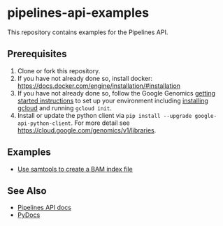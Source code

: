 # pipelines-api-examples

This repository contains examples for the Pipelines API.

## Prerequisites

1. Clone or fork this repository.
1. If you have not already done so, install docker: https://docs.docker.com/engine/installation/#installation
1. If you have not already done so, follow the Google Genomics [getting started instructions](https://cloud.google.com/genomics/install-genomics-tools) to set up your environment including [installing gcloud](https://cloud.google.com/sdk/) and running `gcloud init`.
1. Install or update the python client via `pip install --upgrade google-api-python-client`.  For more detail see https://cloud.google.com/genomics/v1/libraries.

## Examples

* [Use samtools to create a BAM index file](./samtools)

## See Also

* [Pipelines API docs](https://cloud.google.com/genomics/reference/rest/v1alpha2/pipelines)
* [PyDocs](https://developers.google.com/resources/api-libraries/documentation/genomics/v1alpha2/python/latest/)
